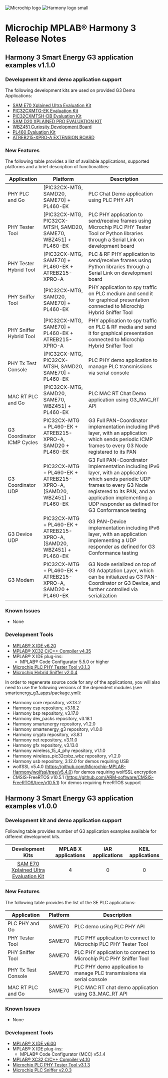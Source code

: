 ﻿![Microchip logo](https://raw.githubusercontent.com/wiki/Microchip-MPLAB-Harmony/Microchip-MPLAB-Harmony.github.io/images/microchip_logo.png)
![Harmony logo small](https://raw.githubusercontent.com/wiki/Microchip-MPLAB-Harmony/Microchip-MPLAB-Harmony.github.io/images/microchip_mplab_harmony_logo_small.png)

# Microchip MPLAB® Harmony 3 Release Notes

## Harmony 3 Smart Energy G3 application examples v1.1.0

### Development kit and demo application support

The following development kits are used on provided G3 Demo Applications:

- [SAM E70 Xplained Ultra Evaluation Kit](https://www.microchip.com/DevelopmentTools/ProductDetails/PartNO/DM320113)
- [PIC32CXMTG-EK Evaluation Kit](https://www.microchip.com/en-us/development-tool/EV11K09A)
- [PIC32CXMTSH-DB Evaluation Kit](https://www.microchip.com/en-us/development-tool/EV84M21A)
- [SAM D20 XPLAINED PRO EVALUATION KIT](https://www.microchip.com/en-us/development-tool/ATSAMD20-XPRO)
- [WBZ451 Curiosity Development Board](https://www.microchip.com/en-us/development-tool/EV96B94A)
- [PL460 Evaluation Kit](https://www.microchip.com/en-us/development-tool/EV13L63A)
- [ATREB215-XPRO-A EXTENSION BOARD](https://www.microchip.com/en-us/development-tool/ATREB215-XPRO-A)

### New Features

The following table provides a list of available applications, supported platforms and a brief description of functionalities:

| Application | Platform | Description |
| ----------- | -------- | ----------- |
| PHY PLC and Go | [PIC32CX-MTG, SAMD20, SAME70] + PL460-EK | PLC Chat Demo application using PLC PHY API |
| PHY Tester Tool | [PIC32CX-MTG, PIC32CX-MTSH, SAMD20, SAME70, WBZ451] + PL460-EK | PLC PHY application to send/receive frames using Microchip PLC PHY Tester Tool or Python libraries through a Serial Link on development board |
| PHY Tester Hybrid Tool | [PIC32CX-MTG, SAME70] + PL460-EK + ATREB215-XPRO-A | PLC & RF PHY application to send/receive frames using Python libraries through a Serial Link on development board |
| PHY Sniffer Tool | [PIC32CX-MTG, SAMD20, SAME70] + PL460-EK | PHY application to spy traffic on PLC medium and send it for graphical presentation connected to Microchip Hybrid Sniffer Tool |
| PHY Sniffer Hybrid Tool | [PIC32CX-MTG, SAME70] + PL460-EK + ATREB215-XPRO-A | PHY application to spy traffic on PLC & RF media and send it for graphical presentation connected to Microchip Hybrid Sniffer Tool |
| PHY Tx Test Console | [PIC32CX-MTG, PIC32CX-MTSH, SAMD20, SAME70] + PL460-EK | PLC PHY demo application to manage PLC transmissions via serial console |
| MAC RT PLC and Go | [PIC32CX-MTG, SAMD20, SAME70, WBZ451] + PL460-EK | PLC MAC RT Chat Demo application using G3_MAC_RT API |
| G3 Coordinator ICMP Cycles | PIC32CX-MTG + PL460-EK + ATREB215-XPRO-A, SAMD20 + PL460-EK | G3 Full PAN-Coordinator implementation including IPv6 layer, with an application which sends periodic ICMP frames to every G3 Node registered to its PAN |
| G3 Coordinator UDP | PIC32CX-MTG + PL460-EK + ATREB215-XPRO-A, [SAMD20, WBZ451] + PL460-EK | G3 Full PAN-Coordinator implementation including IPv6 layer, with an application which sends periodic UDP frames to every G3 Node registered to its PAN, and an application implementing a UDP responder as defined for G3 Conformance testing |
| G3 Device UDP | PIC32CX-MTG + PL460-EK + ATREB215-XPRO-A, [SAMD20, WBZ451] + PL460-EK | G3 PAN-Device implementation including IPv6 layer, with an application implementing a UDP responder as defined for G3 Conformance testing |
| G3 Modem | PIC32CX-MTG + PL460-EK + ATREB215-XPRO-A, SAMD20 + PL460-EK | G3 Node serialized on top of G3 Adaptation Layer, which can be initialized as G3 PAN-Coordinator or G3 Device, and further controlled via serialization |

### Known Issues

- None

### Development Tools

- [MPLAB® X IDE v6.20](https://www.microchip.com/mplab/mplab-x-ide)
- [MPLAB® XC32 C/C++ Compiler v4.35](https://www.microchip.com/mplab/compilers)
- MPLAB® X IDE plug-ins:
  - MPLAB® Code Configurator 5.5.0 or higher
- [Microchip PLC PHY Tester Tool v3.1.3](https://www.microchip.com/en-us/software-library/se_plc_phy_tester_tool)
- [Microchip Hybrid Sniffer v2.0.4](https://www.microchip.com/en-us/software-library/se_plc_sniffer)

In order to regenerate source code for any of the applications, you will also need to use the following versions of the dependent modules (see smartenergy_g3_apps/package.yml):

- Harmony core repository, v3.13.2
- Harmony csp repository, v3.18.2
- Harmony bsp repository, v3.17.0
- Harmony dev\_packs repository, v3.18.1
- Harmony smartenergy repository, v1.2.0
- Harmony smartenergy\_g3 repository, v1.0.0
- Harmony crypto repository, v3.8.1
- Harmony net repository, v3.11.0
- Harmony gfx repository, v3.13.0
- Harmony wireless\_15\_4\_phy repository, v1.1.0
- Harmony wireless\_pic32cxbz\_wbz repository, v1.2.0
- Harmony usb repository, 3.12.0 for demos requiring USB
- wolfSSL v5.4.0 (https://github.com/Microchip-MPLAB-Harmony/wolfssl/tree/v5.4.0) for demos requiring wolfSSL encryption
- CMSIS-FreeRTOS v10.5.1 (https://github.com/ARM-software/CMSIS-FreeRTOS/tree/v10.5.1) for demos requiring FreeRTOS support

## Harmony 3 Smart Energy G3 application examples v1.0.0

### Development kit and demo application support

Following table provides number of G3 application examples available for different development kits.

| Development Kits  | MPLAB X applications | IAR applications | KEIL applications |
|:-----------------:|:-------------------:|:----------------:|:-----------------:|
| [SAM E70 Xplained Ultra Evaluation Kit](https://www.microchip.com/DevelopmentTools/ProductDetails/PartNO/DM320113) | 4 | 0 | 0 |

### New Features

The following table provides the list of the SE PLC applications:

| Application                 | Platform                        | Description                                                          |
| ------------ | ------------ | ------------ |
| PLC PHY and Go         | SAME70                  | PLC demo using PLC PHY API |
| PHY Tester Tool         | SAME70                  | PLC PHY  application to connect to Microchip PLC PHY Tester Tool |
| PHY Sniffer Tool         | SAME70                  | PLC PHY  application to connect to Microchip PLC PHY Sniffer Tool |
| PHY Tx Test Console         | SAME70                  | PLC PHY demo application to manage PLC transmissions via serial console |
| MAC RT PLC and Go         | SAME70                  | PLC MAC RT chat demo application using G3_MAC_RT API |

### Known Issues

- None

### Development Tools

- [MPLAB® X IDE v6.00](https://www.microchip.com/mplab/mplab-x-ide)
- MPLAB® X IDE plug-ins:
  - MPLAB® Code Configurator (MCC) v5.1.4
- [MPLAB® XC32 C/C++ Compiler v4.10](https://www.microchip.com/mplab/compilers)
- [Microchip PLC PHY Tester Tool v3.1.3](https://www.microchip.com/en-us/software-library/se_plc_phy_tester_tool)
- [Microchip PLC Sniffer v2.0.3](https://www.microchip.com/en-us/software-library/se_plc_sniffer)
